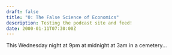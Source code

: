 ```yaml
---
draft: false
title: "0: The False Science of Economics"
description: Testing the podcast site and feed!
date: 2000-01-11T07:30:00Z
---
```



This Wednesday night at 9pm at midnight at 3am in a cemetery...
